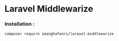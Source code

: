 # Laravel Middlewarize


### Installation : 

```
composer require imanghafoori/laravel-middlewarize
```

